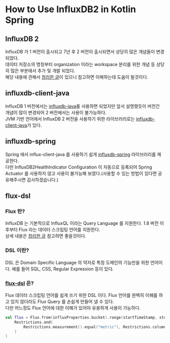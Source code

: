 # How to Use InfluxDB2 in Kotlin Spring

## InfluxDB 2

InfluxDB 가 1 버전이 출시되고 7년 후 2 버전이 출시되면서 상당히 많은 개념들이 변경되었다.  
데이터 저장소의 명칭부터 organization 이라는 workspace 분리를 위한 개념 등 상당히 많은 부분에서 추가 및 개발 되었다.  
해당 내용에 관해서 [정리한 글](https://slogan138.github.io/TIL/Influx/InfluxDB2_%EC%82%AC%EC%9A%A9%EA%B8%B0.html)이 있으니 참고하면 이해하는데 도움이 될것이다.

## influxdb-client-java

InfluxDB 1 버전에서는 [influxdb-java](https://github.com/influxdata/influxdb-java)를 사용하면 되었지만 앞서 설명했듯이 버전간 개념이 많이 변경되어 2 버전에서는 사용이 불가능하다.  
JVM 기반 언어에서 InfluxDB 2 버전을 사용하기 위한 라이브러리로는 [influxdb-client-java](https://github.com/influxdata/influxdb-client-java)가 있다.

## influxdb-spring

Spring 에서 influx-client-java 를 사용하기 쉽게 [influxdb-spring](https://github.com/influxdata/influxdb-client-java/tree/master/spring) 라이브러리를 제공한다.  
다만 InfluxDB2HealthIndicator Configuration 이 자동으로 등록되어 Spring Actuator 를 사용하지 않고 사용이 불가능해 보였다.(사용할 수 있는 방법이 있다면 공유해주시면 감사하겠습니다.)

## flux-dsl

### Flux 란?

InfluxDB 는 기본적으로 InfluxQL 이라는 Query Language 를 지원한다. 1.8 버전 이후부터 Flux 라는 데이터 스크립팅 언어를 지원한다.     
상세 내용은 [정리한 글](https://github.com/Slogan138/TIL/blob/main/Influx/InfluxDB2_%EC%82%AC%EC%9A%A9%EA%B8%B0.md#flux-query) 참고하면 좋을것이다.

### DSL 이란?

DSL 은 Domain Specific Language 의 약자로 특정 도메인의 기능만을 위한 언어이다. 예를 들어 SQL, CSS, Regular Expression 등이 있다.

### [flux-dsl](https://github.com/influxdata/influxdb-client-java/tree/master/flux-dsl) 은?

Flux 데이터 스크립팅 언어를 쉽게 쓰기 위한 DSL 이다. Flux 언어를 완벽히 이해를 하고 있지 않더라도 Flux Query 를 손쉽게 만들어 낼 수 있다.  
다만 어느정도 Flux 언어에 대한 이해가 있어야 유용하게 사용이 가능하다.

```kotlin
val flux = Flux.from(influxProperties.bucket).range(startTimeStamp, stopTimeStamp).filter(
    Restrictions.and(
        Restrictions.measurement().equal("metric"), Restrictions.column("id").equal(id)
    )
)
```